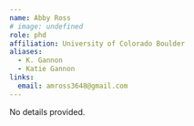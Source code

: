```yaml
---
name: Abby Ross
# image: undefined
role: phd
affiliation: University of Colorado Boulder
aliases:
  - K. Gannon
  - Katie Gannon
links:
  email: amross3648@gmail.com
---
```


No details provided.